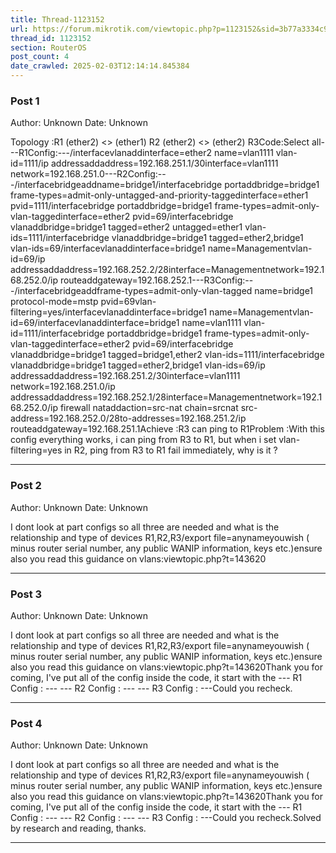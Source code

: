 ```yaml
---
title: Thread-1123152
url: https://forum.mikrotik.com/viewtopic.php?p=1123152&sid=3b77a3334c914448dbbc02bfdff4c3aa#p1123152
thread_id: 1123152
section: RouterOS
post_count: 4
date_crawled: 2025-02-03T12:14:14.845384
---
```


### Post 1
Author: Unknown
Date: Unknown

Topology :R1 (ether2) <> (ether1) R2 (ether2) <> (ether2) R3Code:Select all---R1Config:---/interfacevlanaddinterface=ether2 name=vlan1111 vlan-id=1111/ip addressaddaddress=192.168.251.1/30interface=vlan1111 network=192.168.251.0---R2Config:---/interfacebridgeaddname=bridge1/interfacebridge portaddbridge=bridge1 frame-types=admit-only-untagged-and-priority-taggedinterface=ether1 pvid=1111/interfacebridge portaddbridge=bridge1 frame-types=admit-only-vlan-taggedinterface=ether2 pvid=69/interfacebridge vlanaddbridge=bridge1 tagged=ether2 untagged=ether1 vlan-ids=1111/interfacebridge vlanaddbridge=bridge1 tagged=ether2,bridge1 vlan-ids=69/interfacevlanaddinterface=bridge1 name=Managementvlan-id=69/ip addressaddaddress=192.168.252.2/28interface=Managementnetwork=192.168.252.0/ip routeaddgateway=192.168.252.1---R3Config:---/interfacebridgeaddframe-types=admit-only-vlan-tagged name=bridge1 protocol-mode=mstp pvid=69vlan-filtering=yes/interfacevlanaddinterface=bridge1 name=Managementvlan-id=69/interfacevlanaddinterface=bridge1 name=vlan1111 vlan-id=1111/interfacebridge portaddbridge=bridge1 frame-types=admit-only-vlan-taggedinterface=ether2 pvid=69/interfacebridge vlanaddbridge=bridge1 tagged=bridge1,ether2 vlan-ids=1111/interfacebridge vlanaddbridge=bridge1 tagged=ether2,bridge1 vlan-ids=69/ip addressaddaddress=192.168.251.2/30interface=vlan1111 network=192.168.251.0/ip addressaddaddress=192.168.252.1/28interface=Managementnetwork=192.168.252.0/ip firewall nataddaction=src-nat chain=srcnat src-address=192.168.252.0/28to-addresses=192.168.251.2/ip routeaddgateway=192.168.251.1Achieve :R3 can ping to R1Problem :With this config everything works, i can ping from R3 to R1, but when i set vlan-filtering=yes in R2, ping from R3 to R1 fail immediately, why is it ?

---
### Post 2
Author: Unknown
Date: Unknown

I dont look at part configs so all three are needed and what is the relationship and type of devices R1,R2,R3/export file=anynameyouwish ( minus router serial number, any public WANIP information, keys etc.)ensure also you read this guidance on vlans:viewtopic.php?t=143620

---
### Post 3
Author: Unknown
Date: Unknown

I dont look at part configs so all three are needed and what is the relationship and type of devices R1,R2,R3/export file=anynameyouwish ( minus router serial number, any public WANIP information, keys etc.)ensure also you read this guidance on vlans:viewtopic.php?t=143620Thank you for coming, I've put all of the config inside the code, it start with the --- R1 Config : --- --- R2 Config : --- --- R3 Config : ---Could you recheck.

---
### Post 4
Author: Unknown
Date: Unknown

I dont look at part configs so all three are needed and what is the relationship and type of devices R1,R2,R3/export file=anynameyouwish ( minus router serial number, any public WANIP information, keys etc.)ensure also you read this guidance on vlans:viewtopic.php?t=143620Thank you for coming, I've put all of the config inside the code, it start with the --- R1 Config : --- --- R2 Config : --- --- R3 Config : ---Could you recheck.Solved by research and reading, thanks.

---
